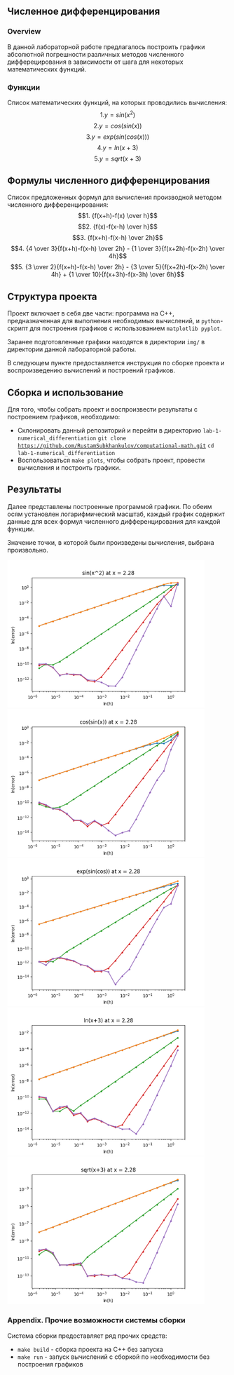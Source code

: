 ## Численное дифференцирования 

### Overview
В данной лабораторной работе предлагалось построить графики 
абсолютной погрешности различных методов численного дифферецирования в зависимости от шага для некоторых математических функций. 

### Функции
Список математических функций, на которых проводились вычисления:
$$1. y = sin(x^2)$$
$$2. y = cos(sin(x))$$
$$3. y = exp(sin(cos(x)))$$
$$4. y = ln(x+3)$$
$$5. y = sqrt(x+3)$$

## Формулы численного дифференцирования
Список предложенных формул для вычисления производной методом численного дифференцирования:
$$1. {f(x+h)-f(x) \over h}$$
$$2. {f(x)-f(x-h) \over h}$$
$$3. {f(x+h)-f(x-h) \over 2h}$$
$$4. {4 \over 3}{f(x+h)-f(x-h) \over 2h} - {1 \over 3}{f(x+2h)-f(x-2h) \over 4h}$$
$$5. {3 \over 2}{f(x+h)-f(x-h) \over 2h} - {3 \over 5}{f(x+2h)-f(x-2h) \over 4h} + {1 \over 10}{f(x+3h)-f(x-3h) \over 6h}$$

## Структура проекта
Проект включает в себя две части: программа на C++, предназначенная для выполнения необходимых вычислений, и <code>python</code>-скрипт для построения графиков с использованием <code>matplotlib pyplot</code>.

Заранее подготовленные графики находятся в директории <code>img/</code> в директории данной лабораторной работы. 

В следующем пункте предоставляется инструкция по сборке проекта и воспроизведению вычислений и построений графиков.

## Сборка и использование
Для того, чтобы собрать проект и воспроизвести результаты с построением графиков, необходимо:
 - Склонировать данный репозиторий и перейти в директорию <code>lab-1-numerical_differentiation</code>
   <code>git clone https://github.com/RustamSubkhankulov/computational-math.git</code>
   <code>cd lab-1-numerical_differentiation</code>
 - Воспользоваться <code>make plots</code>, чтобы собрать проект, провести вычисления и построить графики.

## Результаты
Далее представлены построенные программой графики. По обеим осям установлен логарифмический масштаб, каждый график содержит данные для всех формул численного дифференцирования для каждой функции.

Значение точки, в которой были произведены вычисления, выбрана произвольно.

<img src="https://github.com/RustamSubkhankulov/computational-math/blob/main/lab-1-numerical_differentiation/img/0.png" alt="sin(x^2)" width="450"/>
<img src="https://github.com/RustamSubkhankulov/computational-math/blob/main/lab-1-numerical_differentiation/img/1.png" alt="cos(sin(x))" width="450"/>
<img src="https://github.com/RustamSubkhankulov/computational-math/blob/main/lab-1-numerical_differentiation/img/2.png" alt="exp(sin(cos(x)))" width="450"/>
<img src="https://github.com/RustamSubkhankulov/computational-math/blob/main/lab-1-numerical_differentiation/img/3.png" alt="ln(x+3)" width="450"/>
<img src="https://github.com/RustamSubkhankulov/computational-math/blob/main/lab-1-numerical_differentiation/img/4.png" alt="exp(x+3)" width="450"/>

### Appendix. Прочие возможности системы сборки
Система сборки предоставляет ряд прочих средств:
 - <code>make build</code> - сборка проекта на С++ без запуска
 - <code>make run</code> - запуск вычислений с сборкой по необходимости без построения графиков
